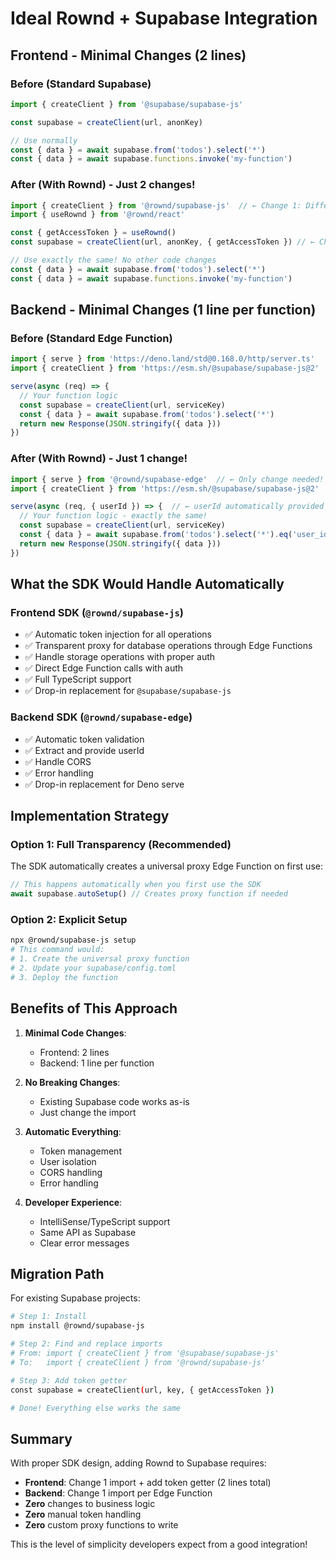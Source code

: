 # Ideal Rownd + Supabase Integration

## Frontend - Minimal Changes (2 lines)

### Before (Standard Supabase)
```typescript
import { createClient } from '@supabase/supabase-js'

const supabase = createClient(url, anonKey)

// Use normally
const { data } = await supabase.from('todos').select('*')
const { data } = await supabase.functions.invoke('my-function')
```

### After (With Rownd) - Just 2 changes!
```typescript
import { createClient } from '@rownd/supabase-js'  // ← Change 1: Different import
import { useRownd } from '@rownd/react'

const { getAccessToken } = useRownd()
const supabase = createClient(url, anonKey, { getAccessToken }) // ← Change 2: Pass token getter

// Use exactly the same! No other code changes
const { data } = await supabase.from('todos').select('*')
const { data } = await supabase.functions.invoke('my-function')
```

## Backend - Minimal Changes (1 line per function)

### Before (Standard Edge Function)
```typescript
import { serve } from 'https://deno.land/std@0.168.0/http/server.ts'
import { createClient } from 'https://esm.sh/@supabase/supabase-js@2'

serve(async (req) => {
  // Your function logic
  const supabase = createClient(url, serviceKey)
  const { data } = await supabase.from('todos').select('*')
  return new Response(JSON.stringify({ data }))
})
```

### After (With Rownd) - Just 1 change!
```typescript
import { serve } from '@rownd/supabase-edge'  // ← Only change needed!
import { createClient } from 'https://esm.sh/@supabase/supabase-js@2'

serve(async (req, { userId }) => {  // ← userId automatically provided
  // Your function logic - exactly the same!
  const supabase = createClient(url, serviceKey)
  const { data } = await supabase.from('todos').select('*').eq('user_id', userId)
  return new Response(JSON.stringify({ data }))
})
```

## What the SDK Would Handle Automatically

### Frontend SDK (`@rownd/supabase-js`)
- ✅ Automatic token injection for all operations
- ✅ Transparent proxy for database operations through Edge Functions
- ✅ Handle storage operations with proper auth
- ✅ Direct Edge Function calls with auth
- ✅ Full TypeScript support
- ✅ Drop-in replacement for `@supabase/supabase-js`

### Backend SDK (`@rownd/supabase-edge`)
- ✅ Automatic token validation
- ✅ Extract and provide userId
- ✅ Handle CORS
- ✅ Error handling
- ✅ Drop-in replacement for Deno serve

## Implementation Strategy

### Option 1: Full Transparency (Recommended)
The SDK automatically creates a universal proxy Edge Function on first use:

```typescript
// This happens automatically when you first use the SDK
await supabase.autoSetup() // Creates proxy function if needed
```

### Option 2: Explicit Setup
```bash
npx @rownd/supabase-js setup
# This command would:
# 1. Create the universal proxy function
# 2. Update your supabase/config.toml
# 3. Deploy the function
```

## Benefits of This Approach

1. **Minimal Code Changes**: 
   - Frontend: 2 lines
   - Backend: 1 line per function

2. **No Breaking Changes**: 
   - Existing Supabase code works as-is
   - Just change the import

3. **Automatic Everything**:
   - Token management
   - User isolation
   - CORS handling
   - Error handling

4. **Developer Experience**:
   - IntelliSense/TypeScript support
   - Same API as Supabase
   - Clear error messages

## Migration Path

For existing Supabase projects:

```bash
# Step 1: Install
npm install @rownd/supabase-js

# Step 2: Find and replace imports
# From: import { createClient } from '@supabase/supabase-js'
# To:   import { createClient } from '@rownd/supabase-js'

# Step 3: Add token getter
const supabase = createClient(url, key, { getAccessToken })

# Done! Everything else works the same
```

## Summary

With proper SDK design, adding Rownd to Supabase requires:
- **Frontend**: Change 1 import + add token getter (2 lines total)
- **Backend**: Change 1 import per Edge Function
- **Zero** changes to business logic
- **Zero** manual token handling
- **Zero** custom proxy functions to write

This is the level of simplicity developers expect from a good integration! 